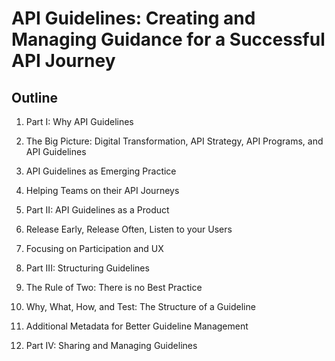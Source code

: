 # API Guidelines: Creating and Managing Guidance for a Successful API Journey

## Outline

1. Part I: Why API Guidelines
 1. The Big Picture: Digital Transformation, API Strategy, API Programs, and API Guidelines
 1. API Guidelines as Emerging Practice
 1. Helping Teams on their API Journeys

1. Part II: API Guidelines as a Product
 1. Release Early, Release Often, Listen to your Users
 1. Focusing on Participation and UX

1. Part III: Structuring Guidelines
 1. The Rule of Two: There is no Best Practice
 1. Why, What, How, and Test: The Structure of a Guideline
 1. Additional Metadata for Better Guideline Management

1. Part IV: Sharing and Managing Guidelines
 
